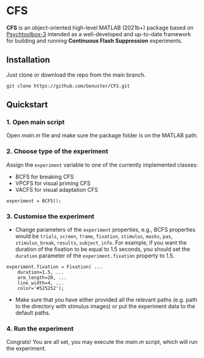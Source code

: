 # CFS
**CFS** is an object-oriented high-level MATLAB (2021b+) package based on [Psychtoolbox-3](http://psychtoolbox.org/) intended as a well-developed and up-to-date framework for building and running **Continuous Flash Suppression** experiments.

## Installation
Just clone or download the repo from the main branch. 
```
git clone https://github.com/Genuster/CFS.git
```
## Quickstart

### 1. Open main script
Open _main.m_ file and make sure the package folder is on the MATLAB path.
### 2. Choose type of the experiment
Assign the `experiment` variable to one of the currently implemented classes: 
- BCFS for breaking CFS
- VPCFS for visual priming CFS 
- VACFS for visual adaptation CFS
```
experiment = BCFS();
```
### 3. Customise the experiment
- Change parameters of the `experiment` properties, e.g., BCFS properties would be `trials`, `screen`, `frame`, `fixation`, `stimulus`, `masks`, `pas`, `stimulus_break`, `results`, `subject_info`. For example, if you want the duration of the fixation to be equal to 1.5 seconds, you should set the `duration` parameter of the `experiment.fixation` property to 1.5.
```
experiment.fixation = Fixation( ...
    duration=1.5, ...
    arm_length=20, ...
    line_width=4, ...
    color='#525252');
```
- Make sure that you have either provided all the relevant paths (e.g. path to the directory with stimulus images) or put the experiment data to the default paths.

### 4. Run the experiment
Congrats! You are all set, you may execute the _main.m_ script, which will run the experiment.
